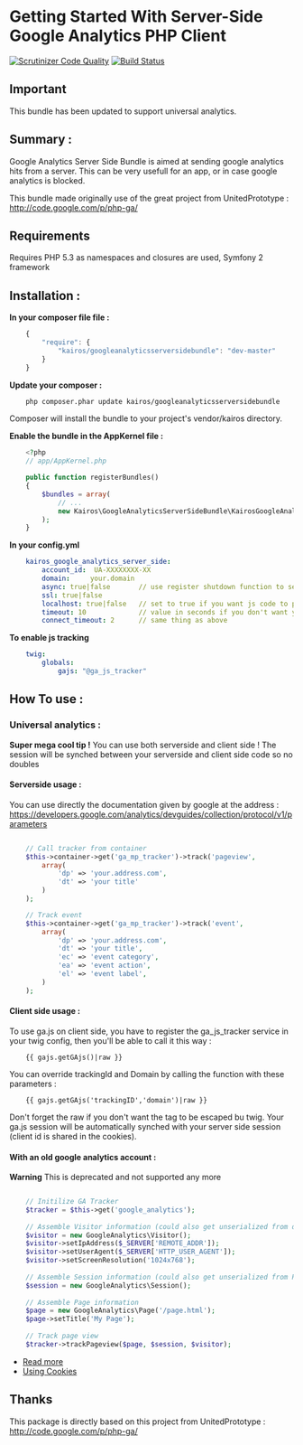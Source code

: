 Getting Started With Server-Side Google Analytics PHP Client
==================================

[![Scrutinizer Code Quality](https://scrutinizer-ci.com/g/kairosagency/GoogleAnalyticsServerSideBundle/badges/quality-score.png?s=ee8ccb653cbc357043870a02330d0d6367f3465c)](https://scrutinizer-ci.com/g/kairosagency/GoogleAnalyticsServerSideBundle/)
[![Build Status](https://travis-ci.org/kairosagency/GoogleAnalyticsServerSideBundle.svg?branch=develop)](https://travis-ci.org/kairosagency/GoogleAnalyticsServerSideBundle)

## Important

This bundle has been updated to support universal analytics.


## Summary :

Google Analytics Server Side Bundle is aimed at sending google analytics hits from a server.
This can be very usefull for an app, or in case google analytics is blocked.

This bundle made originally use of the great project from UnitedPrototype : http://code.google.com/p/php-ga/


## Requirements

Requires PHP 5.3 as namespaces and closures are used, Symfony 2 framework

## Installation :

**In your composer file file :**

``` js
    {
        "require": {
            "kairos/googleanalyticsserversidebundle": "dev-master"
        }
    }
```

**Update your composer :**

``` bash
    php composer.phar update kairos/googleanalyticsserversidebundle
```

Composer will install the bundle to your project's vendor/kairos directory.
    
**Enable the bundle in the AppKernel file :**

``` php
    <?php
    // app/AppKernel.php

    public function registerBundles()
    {
        $bundles = array(
            // ...
            new Kairos\GoogleAnalyticsServerSideBundle\KairosGoogleAnalyticsServerSideBundle(),
        );
    }
```

**In your config.yml**

``` yaml
    kairos_google_analytics_server_side:
        account_id:  UA-XXXXXXXX-XX
        domain:     your.domain
        async: true|false       // use register shutdown function to send "async" hits to google analytics
        ssl: true|false
        localhost: true|false   // set to true if you want js code to push analytics on localhost
        timeout: 10             // value in seconds if you don't want your php script to block in case ga dos not respond
        connect_timeout: 2      // same thing as above

```

**To enable js tracking**

``` yaml
    twig:
        globals:
            gajs: "@ga_js_tracker"
```

## How To use :

### Universal analytics :

**Super mega cool tip !**
You can use both serverside and client side ! The session will be synched between your serverside and client side code so no doubles

#### Serverside usage :

You can use directly the documentation given by google at the address :
https://developers.google.com/analytics/devguides/collection/protocol/v1/parameters

``` php

    // Call tracker from container
    $this->container->get('ga_mp_tracker')->track('pageview',
        array(
            'dp' => 'your.address.com',
            'dt' => 'your title'
        )
    );

    // Track event
    $this->container->get('ga_mp_tracker')->track('event',
        array(
            'dp' => 'your.address.com',
            'dt' => 'your title',
            'ec' => 'event category',
            'ea' => 'event action',
            'el' => 'event label',
        )
    );
```

#### Client side usage :

To use ga.js on client side, you have to register the ga_js_tracker service in your twig config, then you'll be able to call it this way :

```
    {{ gajs.getGAjs()|raw }}
```

You can override trackingId and Domain by calling the function with these parameters :

```
    {{ gajs.getGAjs('trackingID','domain')|raw }}
```

Don't forget the raw if you don't want the tag to be escaped bu twig. Your ga.js session will be automatically synched with your server side session (client id is shared in the cookies).



#### With an old google analytics account :

**Warning** This is deprecated and not supported any more

``` php

    // Initilize GA Tracker
    $tracker = $this->get('google_analytics');
    
    // Assemble Visitor information (could also get unserialized from database)
    $visitor = new GoogleAnalytics\Visitor();
    $visitor->setIpAddress($_SERVER['REMOTE_ADDR']);
    $visitor->setUserAgent($_SERVER['HTTP_USER_AGENT']);
    $visitor->setScreenResolution('1024x768');
    
    // Assemble Session information (could also get unserialized from PHP session)
    $session = new GoogleAnalytics\Session();
    
    // Assemble Page information
    $page = new GoogleAnalytics\Page('/page.html');
    $page->setTitle('My Page');
    
    // Track page view
    $tracker->trackPageview($page, $session, $visitor);
```

- [Read more](https://github.com/kairosagency/GoogleAnalyticsBundle/tree/master/Resources/doc/index.md)
- [Using Cookies](https://github.com/kairosagency/GoogleAnalyticsBundle/tree/master/Resources/doc/using_cookies.md)




## Thanks

This package is directly based on this project from UnitedPrototype : http://code.google.com/p/php-ga/
